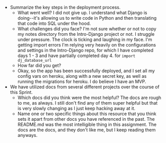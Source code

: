 - Summarize the key steps in the deployment process. 
  - What went well?
    I did not give up.
    I understand what Django is doing--it's allowing us to write code in Python
    and then translating that code into SQL under the hood.
  - What challenges did you face? 
    I'm not sure whether or not to copy my notes directory from the Intro-Django project or not.
    I struggle under pressure. The clock is ticking and laughing in my face. I'm getting import errors
    I'm relying very heavily on the configurations and settings in the Intro-Django repo, for which I have 
    completed days 1 - 3 and have partially completed day 4.
    for `import dj_database_url`
  - How far did you get?
  - Okay, so the app has been successfully deployed, and I set all my config vars on heroku, along
    with a new secret key, as well as running the migrations for heroku. I do believe I have an MVP.
- We have utilized docs from several different projects over the course of this Sprint.
  - Which docs did you think were the most helpful? 
    The docs are rough to me, as always. I still don't find any of them super helpful but
    that is very slowly changing as I just keep hacking away at it.
  - Name one or two specific things about this resource that you think sets it apart from other docs you have referenced in the past. 
    The README.md was the most intelligible thing in this assignment. The docs are the docs, and they don't
    like me, but I keep reading them anyways.
    

